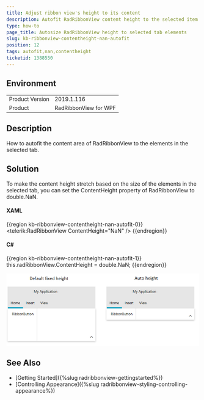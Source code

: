 ```yaml
---
title: Adjust ribbon view's height to its content
description: Autofit RadRibbonView content height to the selected item content
type: how-to
page_title: Autosize RadRibbonView height to selected tab elements 
slug: kb-ribbonview-contentheight-nan-autofit
position: 12
tags: autofit,nan,contentheight
ticketid: 1388550
---
```


## Environment
<table>
	<tr>
		<td>Product Version</td>
		<td>2019.1.116</td>
	</tr>
	<tr>
		<td>Product</td>
		<td>RadRibbonView for WPF</td>
	</tr>
</table>

## Description

How to autofit the content area of RadRibbonView to the elements in the selected tab.

## Solution

To make the content height stretch based on the size of the elements in the selected tab, you can set the ContentHeight property of RadRibbonView to double.NaN.

#### XAML
{{region kb-ribbonview-contentheight-nan-autofit-0}}
    <telerik:RadRibbonView ContentHeight="NaN" />
{{endregion}}

#### C#
{{region kb-ribbonview-contentheight-nan-autofit-1}}
     this.radRibbonView.ContentHeight = double.NaN;
{{endregion}}

![Before (left) and after (right) visual example](images/kb-ribbonview-contentheight-nan-autofit-0.png)

## See Also
* [Getting Started]({%slug radribbonview-gettingstarted%})
* [Controlling Appearance]({%slug radribbonview-styling-controlling-appearance%})
